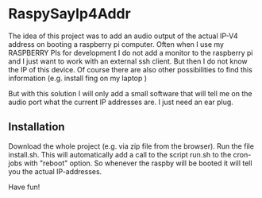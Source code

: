 # RaspySayIp4Addr
The idea of this project was to add an audio output of the actual IP-V4 address on booting a raspberry pi computer.
Often when I use my RASPBERRY PIs for development I do not add a monitor to the raspberry pi and I just want to work with an external ssh client.
But then I do not know the IP of this device. Of course there are also other possibilities to find this information (e.g. install fing on my laptop )

But with this solution I will only add a small software that will tell me on the audio port what the current IP addresses are. I just need an ear plug.

## Installation
Download the whole project (e.g. via zip file from the browser).
Run the file install.sh.
This will automatically add a call to the script run.sh to the cron-jobs with "reboot" option.
So whenever the raspby will be booted it will tell you the actual IP-addresses.

Have fun!
